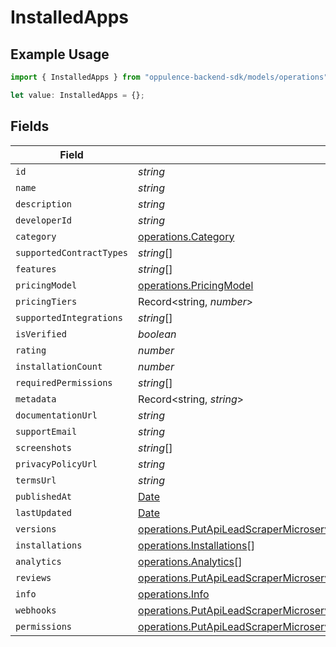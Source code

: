 # InstalledApps

## Example Usage

```typescript
import { InstalledApps } from "oppulence-backend-sdk/models/operations";

let value: InstalledApps = {};
```

## Fields

| Field                                                                                                                                                                                | Type                                                                                                                                                                                 | Required                                                                                                                                                                             | Description                                                                                                                                                                          |
| ------------------------------------------------------------------------------------------------------------------------------------------------------------------------------------ | ------------------------------------------------------------------------------------------------------------------------------------------------------------------------------------ | ------------------------------------------------------------------------------------------------------------------------------------------------------------------------------------ | ------------------------------------------------------------------------------------------------------------------------------------------------------------------------------------ |
| `id`                                                                                                                                                                                 | *string*                                                                                                                                                                             | :heavy_minus_sign:                                                                                                                                                                   | N/A                                                                                                                                                                                  |
| `name`                                                                                                                                                                               | *string*                                                                                                                                                                             | :heavy_minus_sign:                                                                                                                                                                   | N/A                                                                                                                                                                                  |
| `description`                                                                                                                                                                        | *string*                                                                                                                                                                             | :heavy_minus_sign:                                                                                                                                                                   | N/A                                                                                                                                                                                  |
| `developerId`                                                                                                                                                                        | *string*                                                                                                                                                                             | :heavy_minus_sign:                                                                                                                                                                   | N/A                                                                                                                                                                                  |
| `category`                                                                                                                                                                           | [operations.Category](../../models/operations/category.md)                                                                                                                           | :heavy_minus_sign:                                                                                                                                                                   | N/A                                                                                                                                                                                  |
| `supportedContractTypes`                                                                                                                                                             | *string*[]                                                                                                                                                                           | :heavy_minus_sign:                                                                                                                                                                   | N/A                                                                                                                                                                                  |
| `features`                                                                                                                                                                           | *string*[]                                                                                                                                                                           | :heavy_minus_sign:                                                                                                                                                                   | N/A                                                                                                                                                                                  |
| `pricingModel`                                                                                                                                                                       | [operations.PricingModel](../../models/operations/pricingmodel.md)                                                                                                                   | :heavy_minus_sign:                                                                                                                                                                   | N/A                                                                                                                                                                                  |
| `pricingTiers`                                                                                                                                                                       | Record<string, *number*>                                                                                                                                                             | :heavy_minus_sign:                                                                                                                                                                   | N/A                                                                                                                                                                                  |
| `supportedIntegrations`                                                                                                                                                              | *string*[]                                                                                                                                                                           | :heavy_minus_sign:                                                                                                                                                                   | N/A                                                                                                                                                                                  |
| `isVerified`                                                                                                                                                                         | *boolean*                                                                                                                                                                            | :heavy_minus_sign:                                                                                                                                                                   | N/A                                                                                                                                                                                  |
| `rating`                                                                                                                                                                             | *number*                                                                                                                                                                             | :heavy_minus_sign:                                                                                                                                                                   | N/A                                                                                                                                                                                  |
| `installationCount`                                                                                                                                                                  | *number*                                                                                                                                                                             | :heavy_minus_sign:                                                                                                                                                                   | N/A                                                                                                                                                                                  |
| `requiredPermissions`                                                                                                                                                                | *string*[]                                                                                                                                                                           | :heavy_minus_sign:                                                                                                                                                                   | N/A                                                                                                                                                                                  |
| `metadata`                                                                                                                                                                           | Record<string, *string*>                                                                                                                                                             | :heavy_minus_sign:                                                                                                                                                                   | N/A                                                                                                                                                                                  |
| `documentationUrl`                                                                                                                                                                   | *string*                                                                                                                                                                             | :heavy_minus_sign:                                                                                                                                                                   | N/A                                                                                                                                                                                  |
| `supportEmail`                                                                                                                                                                       | *string*                                                                                                                                                                             | :heavy_minus_sign:                                                                                                                                                                   | N/A                                                                                                                                                                                  |
| `screenshots`                                                                                                                                                                        | *string*[]                                                                                                                                                                           | :heavy_minus_sign:                                                                                                                                                                   | N/A                                                                                                                                                                                  |
| `privacyPolicyUrl`                                                                                                                                                                   | *string*                                                                                                                                                                             | :heavy_minus_sign:                                                                                                                                                                   | N/A                                                                                                                                                                                  |
| `termsUrl`                                                                                                                                                                           | *string*                                                                                                                                                                             | :heavy_minus_sign:                                                                                                                                                                   | N/A                                                                                                                                                                                  |
| `publishedAt`                                                                                                                                                                        | [Date](https://developer.mozilla.org/en-US/docs/Web/JavaScript/Reference/Global_Objects/Date)                                                                                        | :heavy_minus_sign:                                                                                                                                                                   | N/A                                                                                                                                                                                  |
| `lastUpdated`                                                                                                                                                                        | [Date](https://developer.mozilla.org/en-US/docs/Web/JavaScript/Reference/Global_Objects/Date)                                                                                        | :heavy_minus_sign:                                                                                                                                                                   | N/A                                                                                                                                                                                  |
| `versions`                                                                                                                                                                           | [operations.PutApiLeadScraperMicroserviceApiV1WorkspaceWorkspacesRequestVersions](../../models/operations/putapileadscrapermicroserviceapiv1workspaceworkspacesrequestversions.md)[] | :heavy_minus_sign:                                                                                                                                                                   | N/A                                                                                                                                                                                  |
| `installations`                                                                                                                                                                      | [operations.Installations](../../models/operations/installations.md)[]                                                                                                               | :heavy_minus_sign:                                                                                                                                                                   | N/A                                                                                                                                                                                  |
| `analytics`                                                                                                                                                                          | [operations.Analytics](../../models/operations/analytics.md)[]                                                                                                                       | :heavy_minus_sign:                                                                                                                                                                   | N/A                                                                                                                                                                                  |
| `reviews`                                                                                                                                                                            | [operations.PutApiLeadScraperMicroserviceApiV1WorkspaceReviews](../../models/operations/putapileadscrapermicroserviceapiv1workspacereviews.md)[]                                     | :heavy_minus_sign:                                                                                                                                                                   | N/A                                                                                                                                                                                  |
| `info`                                                                                                                                                                               | [operations.Info](../../models/operations/info.md)                                                                                                                                   | :heavy_minus_sign:                                                                                                                                                                   | N/A                                                                                                                                                                                  |
| `webhooks`                                                                                                                                                                           | [operations.PutApiLeadScraperMicroserviceApiV1WorkspaceWebhooks](../../models/operations/putapileadscrapermicroserviceapiv1workspacewebhooks.md)[]                                   | :heavy_minus_sign:                                                                                                                                                                   | N/A                                                                                                                                                                                  |
| `permissions`                                                                                                                                                                        | [operations.PutApiLeadScraperMicroserviceApiV1WorkspacePermissions](../../models/operations/putapileadscrapermicroserviceapiv1workspacepermissions.md)[]                             | :heavy_minus_sign:                                                                                                                                                                   | N/A                                                                                                                                                                                  |